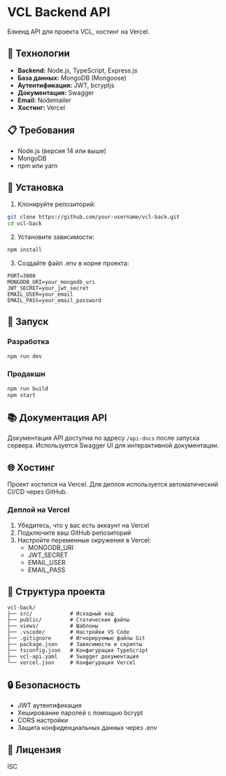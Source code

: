 # VCL Backend API

Бэкенд API для проекта VCL, хостинг на Vercel.

## 🚀 Технологии

- **Backend:** Node.js, TypeScript, Express.js
- **База данных:** MongoDB (Mongoose)
- **Аутентификация:** JWT, bcryptjs
- **Документация:** Swagger
- **Email:** Nodemailer
- **Хостинг:** Vercel

## 📋 Требования

- Node.js (версия 14 или выше)
- MongoDB
- npm или yarn

## 🔧 Установка

1. Клонируйте репозиторий:
```bash
git clone https://github.com/your-username/vcl-back.git
cd vcl-back
```

2. Установите зависимости:
```bash
npm install
```

3. Создайте файл .env в корне проекта:
```env
PORT=3000
MONGODB_URI=your_mongodb_uri
JWT_SECRET=your_jwt_secret
EMAIL_USER=your_email
EMAIL_PASS=your_email_password
```

## 🚀 Запуск

### Разработка
```bash
npm run dev
```

### Продакшн
```bash
npm run build
npm start
```

## 📚 Документация API

Документация API доступна по адресу `/api-docs` после запуска сервера. Используется Swagger UI для интерактивной документации.

## 🌐 Хостинг

Проект хостится на Vercel. Для деплоя используется автоматический CI/CD через GitHub.

### Деплой на Vercel

1. Убедитесь, что у вас есть аккаунт на Vercel
2. Подключите ваш GitHub репозиторий
3. Настройте переменные окружения в Vercel:
   - MONGODB_URI
   - JWT_SECRET
   - EMAIL_USER
   - EMAIL_PASS

## 📁 Структура проекта

```
vcl-back/
├── src/            # Исходный код
├── public/         # Статические файлы
├── views/          # Шаблоны
├── .vscode/        # Настройки VS Code
├── .gitignore      # Игнорируемые файлы Git
├── package.json    # Зависимости и скрипты
├── tsconfig.json   # Конфигурация TypeScript
├── vcl-api.yaml    # Swagger документация
└── vercel.json     # Конфигурация Vercel
```

## 🔒 Безопасность

- JWT аутентификация
- Хеширование паролей с помощью bcrypt
- CORS настройки
- Защита конфиденциальных данных через .env

## 📝 Лицензия

ISC